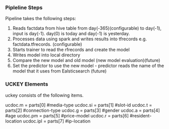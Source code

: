 ### Pipleline Steps
Pipeline takes the following steps:

1. Reads factdata from hive table from day(-365)(configurable) to day(-1), input is day(-1). day(0) is today and day(-1) is yesterday.
2. Processes data using spark and writes results into tfrecords e.g. factdata.tfrecords.<date> (configurable)
3. Starts trainer to read the rfrecords and create the model
4. Writes model into local directory
5. Compare the new model and old model (new model evaluation)(future)
6. Set the predictor to use the new model - predictor reads the name of the model that it uses from Ealsticsearch (future)

### UCKEY Elements
uckey consists of the following items.

ucdoc.m = parts[0] #media-type
ucdoc.si = parts[1] #slot-id
ucdoc.t = parts[2] #connection-type
ucdoc.g = parts[3] #gender
ucdoc.a = parts[4] #age
ucdoc.pm = parts[5] #price-model
ucdoc.r = parts[6] #resident-location
ucdoc.ipl = parts[7] #ip-location
